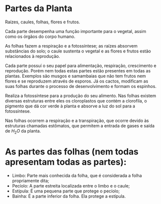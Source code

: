 # Partes da Planta

Raízes, caules, folhas, flores e frutos.

Cada parte desempenha uma função importante para o vegetal, assim como os órgãos do corpo humano.

As folhas fazem a respiração e a fotossíntese; as raízes absorvem substâncias do solo; o caule sustenta o vegetal e as flores e frutos estão relacionados à reprodução.

Cada parte possuí o seu papel para alimentação, respiração, crescimento e reprodução. Porém nem todas estas partes estão presentes em todas as plantas. Exemplos são musgos e samambaias que não tem frutos nem flores e se reproduzem através de esporos. Já os cactos, modificam as suas folhas durante o processo de desenvolvimento e formam os espinhos.

Realiza a fotossíntese para a produção do seu alimento. Nas folhas existem diversas estruturas entre eles os cloroplastos que contém a clorofila, o pigmento que dá cor verde à planta e absorve a luz do sol para a fotossíntese.

Nas folhas ocorrem a respiração e a transpiração, que ocorre devido às estruturas chamadas estômatos, que permitem a entrada de gases e saída de $H_{2}O$ da planta.

# As partes das folhas (nem todas apresentam todas as partes):

- Limbo: Parte mais conhecida da folha, que é considerada a folha propriamente dita;
- Pecíolo: A parte estreita localizada entre o limbo e o caule;
- Estípula: É uma pequena parte que protege o pecíolo;
- Bainha: É a parte inferior da folha. Ela protege a estípula.